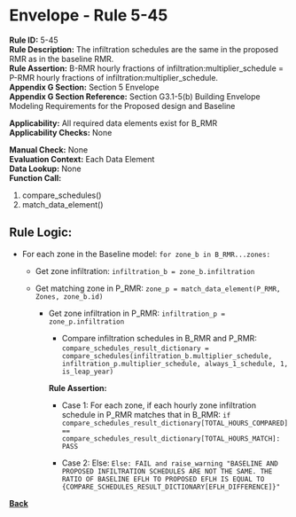 
# Envelope - Rule 5-45  

**Rule ID:** 5-45  
**Rule Description:** The  infiltration schedules are the same in the proposed RMR as in the baseline RMR.  
**Rule Assertion:** B-RMR hourly fractions of infiltration:multiplier_schedule = P-RMR hourly fractions of infiltration:multiplier_schedule.  
**Appendix G Section:** Section 5 Envelope  
**Appendix G Section Reference:** Section G3.1-5(b) Building Envelope Modeling Requirements for the Proposed design and Baseline  

**Applicability:** All required data elements exist for B_RMR  
**Applicability Checks:**  None  

**Manual Check:** None  
**Evaluation Context:** Each Data Element  
**Data Lookup:** None  
**Function Call:** 

  1. compare_schedules()
  2. match_data_element()

## Rule Logic:  

- For each zone in the Baseline model: `for zone_b in B_RMR...zones:`

  - Get zone infiltration: `infiltration_b = zone_b.infiltration`

  - Get matching zone in P_RMR: `zone_p = match_data_element(P_RMR, Zones, zone_b.id)`

    - Get zone infiltration in P_RMR: `infiltration_p = zone_p.infiltration`

      - Compare infiltration schedules in B_RMR and P_RMR: `compare_schedules_result_dictionary = compare_schedules(infiltration_b.multiplier_schedule, infiltration_p.multiplier_schedule, always_1_schedule, 1, is_leap_year)`

      **Rule Assertion:**  

      - Case 1: For each zone, if each hourly zone infiltration schedule in P_RMR matches that in B_RMR: `if compare_schedules_result_dictionary[TOTAL_HOURS_COMPARED] == compare_schedules_result_dictionary[TOTAL_HOURS_MATCH]: PASS`

      - Case 2: Else: `Else: FAIL and raise_warning "BASELINE AND PROPOSED INFILTRATION SCHEDULES ARE NOT THE SAME. THE RATIO OF BASELINE EFLH TO PROPOSED EFLH IS EQUAL TO {COMPARE_SCHEDULES_RESULT_DICTIONARY[EFLH_DIFFERENCE]}"`

**[Back](../_toc.md)**
